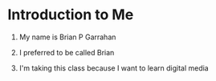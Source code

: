 # Introduction to Me

1. My name is Brian P Garrahan

1. I preferred to be called Brian

1. I'm taking this class because I want to learn digital media
